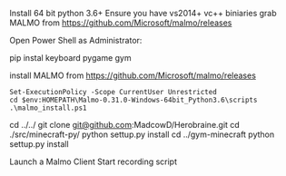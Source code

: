 Install 64 bit python 3.6+
Ensure you have vs2014+ vc++ biniaries
grab MALMO from https://github.com/Microsoft/malmo/releases


Open Power Shell as Administrator:

pip instal keyboard pygame gym

install MALMO from https://github.com/Microsoft/malmo/releases

    Set-ExecutionPolicy -Scope CurrentUser Unrestricted
    cd $env:HOMEPATH\Malmo-0.31.0-Windows-64bit_Python3.6\scripts
    .\malmo_install.ps1
    
cd ../../
git clone git@github.com:MadcowD/Herobraine.git
cd ./src/minecraft-py/
python settup.py install
cd ../gym-minecraft
python settup.py install
    


Launch a Malmo Client
Start recording script

